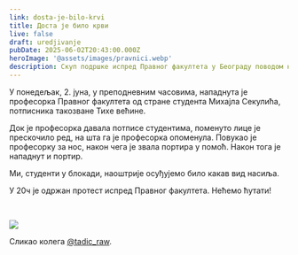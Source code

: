 ```yaml
---
link: dosta-je-bilo-krvi
title: Доста је било крви
live: false
draft: uredjivanje
pubDate: 2025-06-02T20:43:00.000Z
heroImage: '@assets/images/pravnici.webp'
description: Скуп подршке испред Правног факултета у Београду поводом напада на професорку и портира.
---
```

У понедељак, 2. јуна, у преподневним часовима, нападнута је професорка Правног факултета од стране студента Михајла Секулића, потписника такозване Тихе већине. 

Док је професорка давала потписе студентима, поменуто лице је прескочило ред, на шта га је професорка опоменула. Повукао је професорку за нос, након чега је звала портира у помоћ. Након тога је нападнут и портир.

Ми, студенти у блокади, наоштрије осуђујемо било какав вид насиља. 

У 20ч је одржан протест испред Правног факултета. Нећемо ћутати!

‎ 

![](@assets/images/CHE00750.webp)

Сликао колега [@tadic\_raw](https://www.instagram.com/tadic_raw/).
